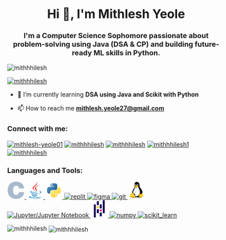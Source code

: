 <h1 align="center">Hi 👋, I'm Mithlesh Yeole</h1>
<h3 align="center">I'm a Computer Science Sophomore passionate about problem-solving using Java (DSA & CP) and building future-ready ML skills in Python.</h3>

<p align="left"> <img src="https://komarev.com/ghpvc/?username=mithhhilesh&label=Profile%20views&color=0e75b6&style=flat" alt="mithhhilesh" /> </p>

<p align="left"> <a href="https://github.com/ryo-ma/github-profile-trophy"><img src="https://github-profile-trophy.vercel.app/?username=mithhhilesh" alt="mithhhilesh" /></a> </p>

- 🌱 I’m currently learning **DSA using Java and Scikit with Python**

- 📫 How to reach me **mithlesh.yeole27@gmail.com**

<h3 align="left">Connect with me:</h3>
<p align="left">
<a href="https://linkedin.com/in/mithlesh-yeole01" target="blank"><img align="center" src="https://raw.githubusercontent.com/rahuldkjain/github-profile-readme-generator/master/src/images/icons/Social/linked-in-alt.svg" alt="mithlesh-yeole01" height="30" width="40" /></a>
<a href="https://kaggle.com/mithhhilesh" target="blank"><img align="center" src="https://raw.githubusercontent.com/rahuldkjain/github-profile-readme-generator/master/src/images/icons/Social/kaggle.svg" alt="mithhhilesh" height="30" width="40" /></a>
<a href="https://www.codechef.com/users/mithhhilesh" target="blank"><img align="center" src="https://cdn.codechef.com/sites/all/themes/abessive/cc-logo.png" alt="mithhhilesh" height="30" width="60" /></a>
<a href="https://codeforces.com/profile/mithhhilesh1" target="blank"><img align="center" src="https://raw.githubusercontent.com/rahuldkjain/github-profile-readme-generator/master/src/images/icons/Social/codeforces.svg" alt="mithhhilesh1" height="30" width="40" /></a>
<a href="https://www.leetcode.com/mithhhilesh" target="blank"><img align="center" src="https://raw.githubusercontent.com/rahuldkjain/github-profile-readme-generator/master/src/images/icons/Social/leet-code.svg" alt="mithhhilesh" height="30" width="40" /></a>
</p>

<h3 align="left">Languages and Tools:</h3>
<p align="left"> <a href="https://www.cprogramming.com/" target="_blank" rel="noreferrer"> <img src="https://raw.githubusercontent.com/devicons/devicon/master/icons/c/c-original.svg" alt="c" width="40" height="40"/> </a> <a href="https://www.java.com" target="_blank" rel="noreferrer"> <img src="https://raw.githubusercontent.com/devicons/devicon/master/icons/java/java-original.svg" alt="java" width="40" height="40"/> </a> <a href="https://www.python.org" target="_blank" rel="noreferrer"> <img src="https://raw.githubusercontent.com/devicons/devicon/master/icons/python/python-original.svg" alt="python" width="40" height="40"/> </a> <a href="https://replit.com" target="_blank" rel="noreferrer"> <img src="https://cdn.sanity.io/images/bj34pdbp/migration/3c2f2d404a571d2c9fbca934360352698d63433a-1920x900.png?w=1080&q=100&fit=max&auto=format" alt="replit" width="60" height="40"/> </a> <a href="https://www.figma.com/" target="_blank" rel="noreferrer"> <img src="https://www.vectorlogo.zone/logos/figma/figma-icon.svg" alt="figma" width="40" height="40"/> </a> <a href="https://git-scm.com/" target="_blank" rel="noreferrer"> <img src="https://www.vectorlogo.zone/logos/git-scm/git-scm-icon.svg" alt="git" width="40" height="40"/> </a> <a href="https://www.linux.org/" target="_blank" rel="noreferrer"> <img src="https://raw.githubusercontent.com/devicons/devicon/master/icons/linux/linux-original.svg" alt="linux" width="40" height="40"/> </a> <a href="https://https://jupyter.org/" target="_blank" rel="noreferrer"> <img src="https://jupyter.org/assets/logos/rectanglelogo-greytext-orangebody-greymoons.svg" alt="Jupyter/Jupyter Notebook" width="65" height="40"/> </a> <a href="https://pandas.pydata.org/" target="_blank" rel="noreferrer"> <img src="https://raw.githubusercontent.com/devicons/devicon/2ae2a900d2f041da66e950e4d48052658d850630/icons/pandas/pandas-original.svg" alt="pandas" width="40" height="40"/>  </a> <a href="https://numpy.org/" target="_blank" rel="noreferrer"> <img src="https://numpy.org/images/logo.svg" alt="numpy" width="40" height="40"/> </a>  <a href="https://scikit-learn.org/" target="_blank" rel="noreferrer"> <img src="https://upload.wikimedia.org/wikipedia/commons/0/05/Scikit_learn_logo_small.svg" alt="scikit_learn" width="40" height="40"/> </a> </p>

<p><img align="left" src="https://github-readme-stats.vercel.app/api/top-langs?username=mithhhilesh&show_icons=true&locale=en&layout=compact" alt="mithhhilesh" /></p>

<p>&nbsp;<img align="center" src="https://github-readme-stats.vercel.app/api?username=mithhhilesh&show_icons=true&locale=en" alt="mithhhilesh" /></p>
